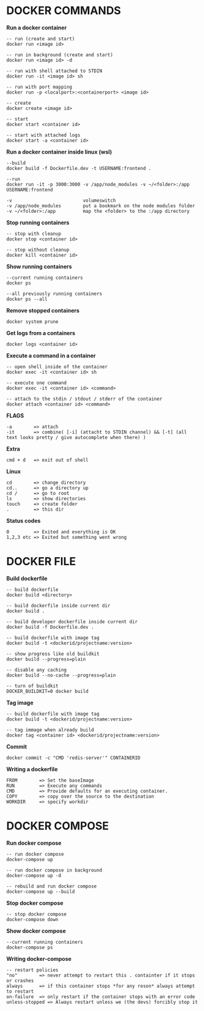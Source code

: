# DOCKER COMMANDS

**Run a docker container**

```
-- run (create and start)
docker run <image id>

-- run in background (create and start)
docker run <image id> -d

-- run with shell attached to STDIN
docker run -it <image id> sh

-- run with port mapping
docker run -p <localport>:<containerport> <image id>

-- create
docker create <image id>

-- start
docker start <container id>

-- start with attached logs
docker start -a <container id>
```

**Run a docker container inside linux (wsl)**
```
--build
docker build -f Dockerfile.dev -t USERNAME:frontend .

--run
docker run -it -p 3000:3000 -v /app/node_modules -v ~/<folder>:/app USERNAME:frontend

-v                          volumeswitch
-v /app/node_modules        put a bookmark on the node modules folder
-v ~/<folder>:/app          map the <folder> to the :/app directory
```

**Stop running containers**

```
-- stop with cleanup
docker stop <container id>

-- stop without cleanup
docker kill <container id>
```

**Show running containers**

```
--current running containers
docker ps

--all previously running containers
docker ps --all
```

**Remove stopped containers**

```
docker system prune
```

**Get logs from a containers**

```
docker logs <container id>
```

**Execute a command in a container**

```
-- open shell inside of the container
docker exec -it <container id> sh

-- execute one command
docker exec -it <container id> <command>

-- attach to the stdin / stdout / stderr of the container
docker attach <container id> <command>
```

**FLAGS**

```
-a        => attach
-it       => combine( [-i] (attacht to STDIN channel) && [-t] (all text looks pretty / give autocomplete when there) )
```

**Extra**

```
cmd + d   => exit out of shell
```

**Linux**

```
cd        => change directory
cd..      => go a directory up
cd /      => go to root
ls        => show directories
touch     => create folder
.         => this dir
```

**Status codes**

```
0         => Exited and everything is OK
1,2,3 etc => Exited but something went wrong
```

# DOCKER FILE

**Build dockerfile**

```
-- build dockerfile
docker build <directory>

-- build dockerfile inside current dir
docker build .

-- build developer dockerfile inside current dir
docker build -f Dockerfile.dev .

-- build dockerfile with image tag
docker build -t <dockerid/projectname:version>

-- show progress like old buildkit
docker build --progress=plain

-- disable any caching
docker build --no-cache --progress=plain

-- turn of buildkit
DOCKER_BUILDKIT=0 docker build
```

**Tag image**

```
-- build dockerfile with image tag
docker build -t <dockerid/projectname:version>

-- tag immage when already build
docker tag <container id> <dockerid/projectname:version>
```

**Commit**

```
docker commit -c "CMD 'redis-server'" CONTAINERID
```

**Writing a dockerfile**

```
FROM        => Set the baseImage
RUN         => Execute any commands
CMD         => Provide defaults for an executing container.
COPY        => copy over the source to the destination
WORKDIR     => specify workdir
```

# DOCKER COMPOSE

**Run docker compose**

```
-- run docker compose
docker-compose up

-- run docker compose in background
docker-compose up -d

-- rebuild and run docker compose
docker-compose up --build
```

**Stop docker compose**

```
-- stop docker compose
docker-compose down
```

**Show docker compose**

```
--current running containers
docker-compose ps
```

**Writing docker-compose**

```
-- restart policies
"no"        => never attempt to restart this . containter if it stops or crashes
always      => if this container stops *for any reson* always attempt to restart
on-failure  => only restart if the container stops with an error code
unless-stopped => Always restart unless we (the devs) forcibly stop it
```
